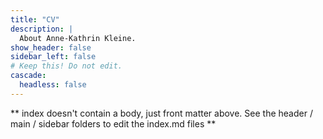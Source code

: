```yaml
---
title: "CV"
description: |
  About Anne-Kathrin Kleine.
show_header: false
sidebar_left: false
# Keep this! Do not edit.
cascade:
  headless: false
---
```


** index doesn't contain a body, just front matter above.
See the header / main / sidebar folders to edit the index.md files **
